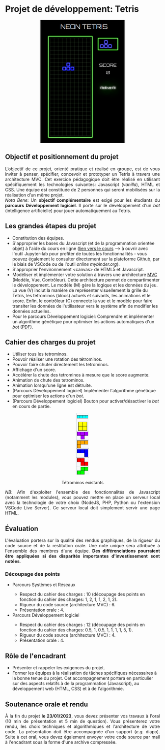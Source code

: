 <h1> Projet de développement: Tetris </h1>

<div style="text-align:center;margin-top:10px;margin-bottom:10px;">
    <img src="images/tetris.png" height="400">
</div>

<h2>Objectif et positionnement du projet</h2>

<div style="text-align:justify">
L’objectif de ce projet, orienté pratique et réalisé en groupe, est de vous inviter à penser, spécifier, concevoir et prototyper un Tetris à travers une architecture MVC. Cet exercice pédagogique doit être réalisé en utilisant spécifiquement les technologies suivantes: Javascript (<i>vanilla</i>), HTML et CSS. Une équipe est constituée de 2 personnes qui seront mobilisées sur la réalisation d’un même projet.
</div>

<div style="text-align:justify">
<i>Nota Bene</i>: Un <b>objectif complémentaire</b> est exigé pour les étudiants du <b>parcours Développement logiciel</b>. Il porte sur le développement d'un <i>bot</i> (intelligence artificielle) pour jouer automatiquement au Tetris.
</div>

<h2> Les grandes étapes du projet </h2>

<div>
  <ul>
      <li> Constitution des équipes. </li>
      <li> S'approprier les bases du Javascript (et de la programmation orientée objet) à l'aide du cours en ligne (<a href="https://github.com/PAJEAN/cours_javascript/blob/master/javascript.ipynb">lien vers le cours</a> --> à ouvrir avec l'outil Jupyter-lab pour profiter de toutes les fonctionnalités - vous pouvez également le consulter directement sur la plateforme Github, par le biais de VSCode ou de l'outil <i>online mybinder.org</i>). </li>
      <li> S'approprier l'environnement &lt;canvas&gt; de HTML5 et Javascript. </li>
      <li> Modéliser et implémenter votre solution à travers une architecture <a href="../MVC/mvc.html">MVC</a> (Modèle, Vue, Contrôleur). Cette architecture permet de compartimenter le développement. Le modèle (M) gère la logique et les données du jeu. La vue (V) inclut la manière de représenter visuellement la grille du Tetris, les tetrominos (blocs) actuels et suivants, les animations et le score. Enfin, le contrôleur (C) connecte la vue et le modèle pour faire transiter les données de l'utilisateur vers le système afin de modifier les données actuelles. </li>
      <li> Pour le parcours Développement logiciel: Comprendre et implémenter un algorithme génétique pour optimiser les actions automatiques d'un <i>bot</i> (<a href="../Ressources/AlgorithmeGenetique.pdf">PDF</a>). </li>
  </ul>
</div>

<h2> Cahier des charges du projet </h2>

<ul>
    <li> Utiliser tous les tetrominos. </li>
    <li> Pouvoir réaliser une rotation des tétrominos. </li>
    <li> Pouvoir faire chuter directement les tetrominos. </li>
    <li> Affichage d'un score. </li>
    <li> Accélérer la chute des tetrominos à mesure que le score augmente. </li>
    <li> Animation de chute des tetrominos. </li>
    <li> Animation lorsqu'une ligne est détruite. </li>
    <li> (Parcours Développement logiciel) Implémenter l'algorithme génétique pour optimiser les actions d'un <i>bot</i>. </li>
    <li> (Parcours Développement logiciel) Bouton pour activer/désactiver le <i>bot</i> en cours de partie. </li>
</ul>

<div style="text-align:center;margin-top:10px;margin-bottom:10px;">
    <img src="images/tetrominos.png" height="200">
    <p style="text-align:center"> Tétrominos existants </p>
</div>

<div style="text-align:justify">
<i>NB</i>: Afin d'exploiter l'ensemble des fonctionnalités de Javascript (notamment les modules), vous pouvez mettre en place un serveur local avec la technologie de votre choix (NodeJS, PHP, Python ou l'extension VSCode Live Server). Ce serveur local doit simplement servir une page HTML.
</div>

<h2> Évaluation </h2>

<div style="text-align:justify">
L'évaluation portera sur la qualité des rendus graphiques, de la rigueur du code source et de la restitution orale. Une note unique sera attribuée à l'ensemble des membres d'une équipe. <b>Des différenciations pourraient être appliquées si des disparités importantes d'investissement sont notées</b>.
</div>

<h3> Découpage des points</h3>
<ul>
    <li> Parcours Systèmes et Réseaux </li>
        <ul>
            <li> Respect du cahier des charges : 10 (découpage des points en fonction du cahier des charges: 1, 2, 1, 1, 2, 1, 2). </li>
            <li> Rigueur du code source (architecture MVC) : 6. </li>
            <li> Présentation orale : 4. </li>
        </ul>
    <li> Parcours Développement logiciel </li>
        <ul>
            <li> Respect du cahier des charges : 12 (découpage des points en fonction du cahier des charges: 0.5, 1, 0.5, 1, 1, 1, 1, 5, 1). </li>
            <li> Rigueur du code source (architecture MVC) : 4. </li>
            <li> Présentation orale : 4. </li>
        </ul>
</ul>

<h2> Rôle de l'encadrant </h2>

<ul>
    <li> Présenter et rappeler les exigences du	projet. </li>
    <li> Former	les équipes à la réalisation de tâches spécifiques nécessaires à la bonne tenue du projet. Cet accompagnement portera en particulier sur des aspects relatifs à de la programmation	(Javascript), au développement web (HTML, CSS) et à de l'algorithmie. </li>
</ul>

<h2> Soutenance orale et rendu </h2>

<div style="text-align:justify">
À la fin du projet <b>le 23/01/2023</b>, vous devez présenter vos travaux à l'oral (10 min de présentation et 5 min de question). Vous présenterez votre rendu, les choix techniques et algorithmiques et l'architecture de votre code. La présentation doit être accompagnée d'un support (<i>e.g.</i> diapo). Suite à cet oral, vous devez également envoyer votre code source par mail à l'encadrant sous la forme d'une archive compressée.
</div>

